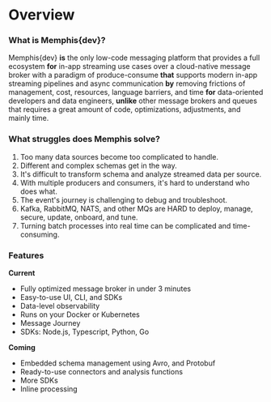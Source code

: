 # Overview

### What is Memphis{dev}?

Memphis{dev} **is** the only low-code messaging platform that provides a full ecosystem **for** in-app streaming use cases over a cloud-native message broker with a paradigm of produce-consume **that** supports modern in-app streaming pipelines and async communication **by** removing frictions of management, cost, resources, language barriers, and time **for** data-oriented developers and data engineers, **unlike** other message brokers and queues that requires a great amount of code, optimizations, adjustments, and mainly time.

### What struggles does Memphis solve?

1. Too many data sources become too complicated to handle.
2. Different and complex schemas get in the way.
3. It's difficult to transform schema and analyze streamed data per source.
4. With multiple producers and consumers, it's hard to understand who does what.
5. The event's journey is challenging to debug and troubleshoot.
6. Kafka, RabbitMQ, NATS, and other MQs are HARD to deploy, manage, secure, update, onboard, and tune.
7. Turning batch processes into real time can be complicated and time-consuming.

### Features

**Current**

* Fully optimized message broker in under 3 minutes
* Easy-to-use UI, CLI, and SDKs
* Data-level observability
* Runs on your Docker or Kubernetes
* Message Journey
* SDKs: Node.js, Typescript, Python, Go

**Coming**

* Embedded schema management using Avro, and Protobuf
* Ready-to-use connectors and analysis functions
* More SDKs
* Inline processing
